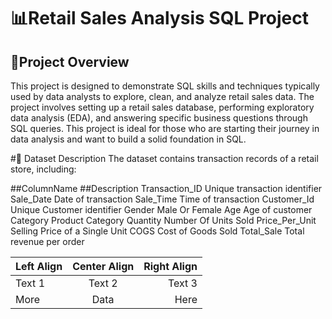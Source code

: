  

# 📊Retail Sales Analysis SQL Project

## 🚀Project Overview


This project is designed to demonstrate SQL skills and techniques typically used by data analysts to explore, clean, and analyze retail sales data. The project involves setting up a retail sales database, performing exploratory data analysis (EDA), and answering specific business questions through SQL queries. This project is ideal for those who are starting their journey in data analysis and want to build a solid foundation in SQL.

#📂 Dataset Description
The dataset contains transaction records of a retail store, including:

##ColumnName	          ##Description
  Transaction_ID	        Unique transaction identifier
  Sale_Date	             Date of transaction
  Sale_Time	             Time of transaction
  Customer_Id	           Unique Customer identifier
  Gender	                Male Or Female
  Age                    Age of customer
  Category               Product Category
  Quantity               Number Of Units Sold
  Price_Per_Unit         Selling Price of a Single Unit
  COGS                   Cost of Goods Sold
  Total_Sale	            Total revenue per order

  | Left Align | Center Align | Right Align |
|:----------|:-----------:|-----------:|
| Text 1    | Text 2      | Text 3      |
| More      | Data        | Here        |

